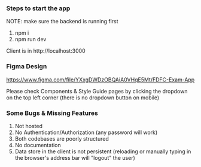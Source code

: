 ### Steps to start the app

NOTE: make sure the backend is running first

1. npm i
2. npm run dev

Client is in http://localhost:3000

### Figma Design

https://www.figma.com/file/YXxgDWDzOBQAiA0VHqE5Mt/FDFC-Exam-App

Please check Components & Style Guide pages by clicking the dropdown on the top left corner (there is no dropdown button on mobile)

### Some Bugs & Missing Features

1. Not hosted
2. No Authentication/Authorization (any password will work)
3. Both codebases are poorly structured
4. No documentation
5. Data store in the client is not persistent (reloading or manually typing in the browser's address bar will "logout" the user)


